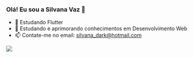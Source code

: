### Olá! Eu sou a Silvana Vaz 👋

- 🌱 Estudando Flutter 
- 🌱 Estudando e aprimorando conhecimentos em Desenvolvimento Web
- 📫 Contate-me no email: silvana_dark@hotmail.com

<div>
    <a href="https://www.linkedin.com/in/silvana-vaz-os%C3%B3rio-6328a71a7" target="_blank"><img src="https://img.shields.io/badge/-LinkedIn-%230077B5?style=for-the-badge&logo=linkedin&logoColor=white" target="_blank"></a> 
  </div>

